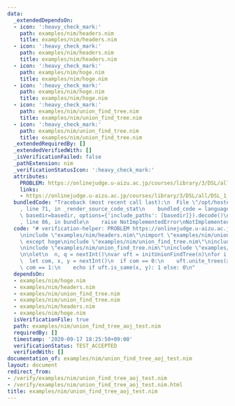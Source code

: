 ```yaml
---
data:
  _extendedDependsOn:
  - icon: ':heavy_check_mark:'
    path: examples/nim/headers.nim
    title: examples/nim/headers.nim
  - icon: ':heavy_check_mark:'
    path: examples/nim/headers.nim
    title: examples/nim/headers.nim
  - icon: ':heavy_check_mark:'
    path: examples/nim/hoge.nim
    title: examples/nim/hoge.nim
  - icon: ':heavy_check_mark:'
    path: examples/nim/hoge.nim
    title: examples/nim/hoge.nim
  - icon: ':heavy_check_mark:'
    path: examples/nim/union_find_tree.nim
    title: examples/nim/union_find_tree.nim
  - icon: ':heavy_check_mark:'
    path: examples/nim/union_find_tree.nim
    title: examples/nim/union_find_tree.nim
  _extendedRequiredBy: []
  _extendedVerifiedWith: []
  _isVerificationFailed: false
  _pathExtension: nim
  _verificationStatusIcon: ':heavy_check_mark:'
  attributes:
    PROBLEM: https://onlinejudge.u-aizu.ac.jp/courses/library/3/DSL/all/DSL_1_A
    links:
    - https://onlinejudge.u-aizu.ac.jp/courses/library/3/DSL/all/DSL_1_A
  bundledCode: "Traceback (most recent call last):\n  File \"/opt/hostedtoolcache/Python/3.10.2/x64/lib/python3.10/site-packages/onlinejudge_verify/documentation/build.py\"\
    , line 71, in _render_source_code_stat\n    bundled_code = language.bundle(stat.path,\
    \ basedir=basedir, options={'include_paths': [basedir]}).decode()\n  File \"/opt/hostedtoolcache/Python/3.10.2/x64/lib/python3.10/site-packages/onlinejudge_verify/languages/nim.py\"\
    , line 86, in bundle\n    raise NotImplementedError\nNotImplementedError\n"
  code: "# verification-helper: PROBLEM https://onlinejudge.u-aizu.ac.jp/courses/library/3/DSL/all/DSL_1_A\n\
    \ninclude \"examples/nim/headers.nim\"\nimport \"examples/nim/union_find_tree.nim\"\
    \ except hoge\ninclude \"examples/nim/union_find_tree.nim\"\ninclude \"examples/nim/union_find_tree.nim\"\
    \ninclude \"examples/nim/union_find_tree.nim\"\ninclude \"examples/nim/union_find_tree.nim\"\
    \n\nlet\n  n, q = nextInt()\nvar uft = initUnionFindTree(n)\nfor i in 0..<q:\n\
    \  let com, x, y = nextInt()\n  if com == 0:\n    uft.unite_trees(x, y)\n  elif\
    \ com == 1:\n    echo if uft.is_same(x, y): 1 else: 0\n"
  dependsOn:
  - examples/nim/hoge.nim
  - examples/nim/headers.nim
  - examples/nim/union_find_tree.nim
  - examples/nim/union_find_tree.nim
  - examples/nim/headers.nim
  - examples/nim/hoge.nim
  isVerificationFile: true
  path: examples/nim/union_find_tree_aoj_test.nim
  requiredBy: []
  timestamp: '2020-09-17 18:25:50+09:00'
  verificationStatus: TEST_ACCEPTED
  verifiedWith: []
documentation_of: examples/nim/union_find_tree_aoj_test.nim
layout: document
redirect_from:
- /verify/examples/nim/union_find_tree_aoj_test.nim
- /verify/examples/nim/union_find_tree_aoj_test.nim.html
title: examples/nim/union_find_tree_aoj_test.nim
---
```

